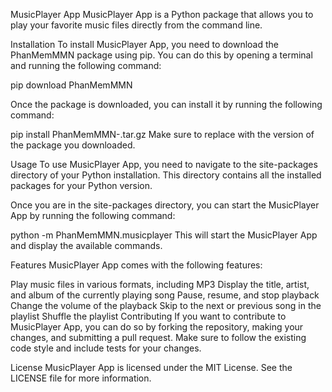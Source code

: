 MusicPlayer App
MusicPlayer App is a Python package that allows you to play your favorite music files directly from the command line.

Installation
To install MusicPlayer App, you need to download the PhanMemMMN package using pip. You can do this by opening a terminal and running the following command:

pip download PhanMemMMN

Once the package is downloaded, you can install it by running the following command:


pip install PhanMemMMN-<version>.tar.gz
Make sure to replace <version> with the version of the package you downloaded.

Usage
To use MusicPlayer App, you need to navigate to the site-packages directory of your Python installation. This directory contains all the installed packages for your Python version.

Once you are in the site-packages directory, you can start the MusicPlayer App by running the following command:


python -m PhanMemMMN.musicplayer
This will start the MusicPlayer App and display the available commands.

Features
MusicPlayer App comes with the following features:

Play music files in various formats, including MP3
Display the title, artist, and album of the currently playing song
Pause, resume, and stop playback
Change the volume of the playback
Skip to the next or previous song in the playlist
Shuffle the playlist
Contributing
If you want to contribute to MusicPlayer App, you can do so by forking the repository, making your changes, and submitting a pull request. Make sure to follow the existing code style and include tests for your changes.

License
MusicPlayer App is licensed under the MIT License. See the LICENSE file for more information.
